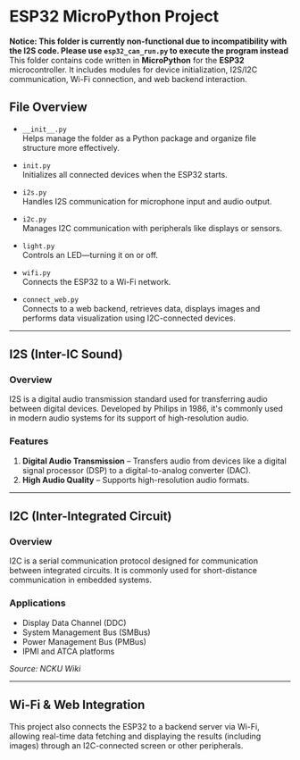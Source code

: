 # ESP32 MicroPython Project
**Notice: This folder is currently non-functional due to incompatibility with the I2S code. Please use `esp32_can_run.py` to execute the program instead**
This folder contains code written in **MicroPython** for the **ESP32** microcontroller. It includes modules for device initialization, I2S/I2C communication, Wi-Fi connection, and web backend interaction.

## File Overview

- `__init__.py`  
  Helps manage the folder as a Python package and organize file structure more effectively.

- `init.py`  
  Initializes all connected devices when the ESP32 starts.

- `i2s.py`  
  Handles I2S communication for microphone input and audio output.

- `i2c.py`  
  Manages I2C communication with peripherals like displays or sensors.

- `light.py`  
  Controls an LED—turning it on or off.

- `wifi.py`  
  Connects the ESP32 to a Wi-Fi network.

- `connect_web.py`  
  Connects to a web backend, retrieves data, displays images and performs data visualization using I2C-connected devices.

---

## I2S (Inter-IC Sound)

### Overview
I2S is a digital audio transmission standard used for transferring audio between digital devices. Developed by Philips in 1986, it's commonly used in modern audio systems for its support of high-resolution audio.

### Features
1. **Digital Audio Transmission** – Transfers audio from devices like a digital signal processor (DSP) to a digital-to-analog converter (DAC).  
2. **High Audio Quality** – Supports high-resolution audio formats.

---

## I2C (Inter-Integrated Circuit)

### Overview
I2C is a serial communication protocol designed for communication between integrated circuits. It is commonly used for short-distance communication in embedded systems.

### Applications
- Display Data Channel (DDC)
- System Management Bus (SMBus)
- Power Management Bus (PMBus)
- IPMI and ATCA platforms

*Source: NCKU Wiki*

---

## Wi-Fi & Web Integration

This project also connects the ESP32 to a backend server via Wi-Fi, allowing real-time data fetching and displaying the results (including images) through an I2C-connected screen or other peripherals.
